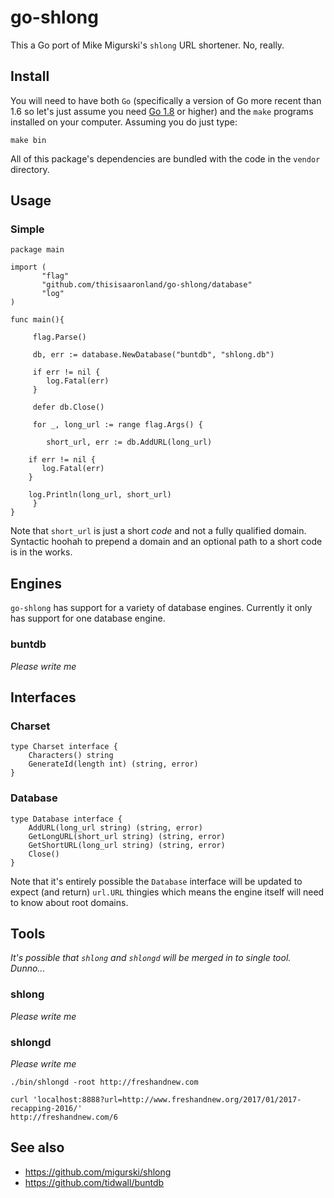 # go-shlong

This a Go port of Mike Migurski's `shlong` URL shortener. No, really.

## Install

You will need to have both `Go` (specifically a version of Go more recent than 1.6 so let's just assume you need [Go 1.8](https://golang.org/dl/) or higher) and the `make` programs installed on your computer. Assuming you do just type:

```
make bin
```

All of this package's dependencies are bundled with the code in the `vendor` directory.

## Usage

### Simple

```
package main

import (
       "flag"
       "github.com/thisisaaronland/go-shlong/database"
       "log"
)

func main(){

     flag.Parse()
     
     db, err := database.NewDatabase("buntdb", "shlong.db")

     if err != nil {
     	log.Fatal(err)
     }

     defer db.Close()
     
     for _, long_url := range flag.Args() {

     	short_url, err := db.AddURL(long_url)

	if err != nil {
	   log.Fatal(err)
	}

	log.Println(long_url, short_url)
     }
}
```

Note that `short_url` is just a short _code_ and not a fully qualified domain. Syntactic hoohah to prepend a domain and an optional path to a short code is in the works.

## Engines

`go-shlong` has support for a variety of database engines. Currently it only has support for one database engine.

### buntdb

_Please write me_

## Interfaces

### Charset

```
type Charset interface {
	Characters() string
	GenerateId(length int) (string, error)
}
```

### Database

```
type Database interface {
	AddURL(long_url string) (string, error)
	GetLongURL(short_url string) (string, error)
	GetShortURL(long_url string) (string, error)
	Close()
}
```

Note that it's entirely possible the `Database` interface will be updated to expect (and return) `url.URL` thingies which means the engine itself will need to know about root domains.

## Tools

_It's possible that `shlong` and `shlongd` will be merged in to single tool. Dunno..._

### shlong

_Please write me_

### shlongd

_Please write me_

```
./bin/shlongd -root http://freshandnew.com

curl 'localhost:8888?url=http://www.freshandnew.org/2017/01/2017-recapping-2016/'
http://freshandnew.com/6
```

## See also

* https://github.com/migurski/shlong
* https://github.com/tidwall/buntdb
